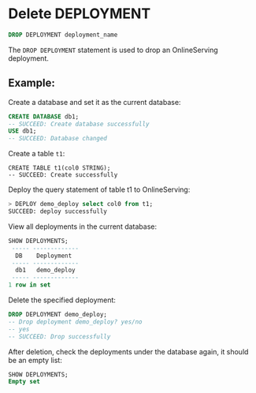 # Delete DEPLOYMENT

```SQL
DROP DEPLOYMENT deployment_name
```

The `DROP DEPLOYMENT` statement is used to drop an OnlineServing deployment.

## Example:

Create a database and set it as the current database:

```sql
CREATE DATABASE db1;
-- SUCCEED: Create database successfully
USE db1;
-- SUCCEED: Database changed
```

Create a table `t1`:

```
CREATE TABLE t1(col0 STRING);
-- SUCCEED: Create successfully

```

Deploy the query statement of table t1 to OnlineServing:

```sql
> DEPLOY demo_deploy select col0 from t1;
SUCCEED: deploy successfully
```

View all deployments in the current database:

```sql
SHOW DEPLOYMENTS;
 ----- ------------- 
  DB    Deployment   
 ----- ------------- 
  db1   demo_deploy  
 ----- ------------- 
1 row in set

```

Delete the specified deployment:

```sql
DROP DEPLOYMENT demo_deploy;
-- Drop deployment demo_deploy? yes/no
-- yes
-- SUCCEED: Drop successfully

```

After deletion, check the deployments under the database again, it should be an empty list:

```sql
SHOW DEPLOYMENTS;
Empty set
```



